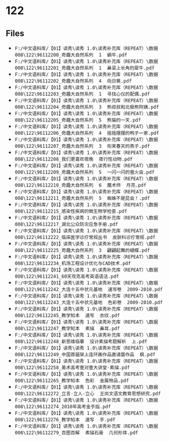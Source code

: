 # 122

## Files

- `F:/中文语料库/【01】读秀\读秀 1.0\读秀补充库（REPEAT）\数据008\122\96112200_奇趣大自然系列  1  蜗牛.pdf`
- `F:/中文语料库/【01】读秀\读秀 1.0\读秀补充库（REPEAT）\数据008\122\96112201_奇趣大自然系列  1  鼻梁上长角的犀牛.pdf`
- `F:/中文语料库/【01】读秀\读秀 1.0\读秀补充库（REPEAT）\数据008\122\96112202_奇趣大自然系列  4  向日葵.pdf`
- `F:/中文语料库/【01】读秀\读秀 1.0\读秀补充库（REPEAT）\数据008\122\96112203_奇趣大自然系列  1  寻找心仪的配偶.pdf`
- `F:/中文语料库/【01】读秀\读秀 1.0\读秀补充库（REPEAT）\数据008\122\96112204_奇趣大自然系列  3  熊叔叔和北极熊阿姨.pdf`
- `F:/中文语料库/【01】读秀\读秀 1.0\读秀补充库（REPEAT）\数据008\122\96112205_奇趣大自然系列  5  熊猫的一天.pdf`
- `F:/中文语料库/【01】读秀\读秀 1.0\读秀补充库（REPEAT）\数据008\122\96112206_奇趣大自然系列  4  摇摇摆摆的鸭子一家.pdf`
- `F:/中文语料库/【01】读秀\读秀 1.0\读秀补充库（REPEAT）\数据008\122\96112207_奇趣大自然系列  3  衔来春天的燕子.pdf`
- `F:/中文语料库/【01】读秀\读秀 1.0\读秀补充库（REPEAT）\数据008\122\96112208_我们更喜欢夜晚  夜行性动物.pdf`
- `F:/中文语料库/【01】读秀\读秀 1.0\读秀补充库（REPEAT）\数据008\122\96112209_奇趣大自然系列  5  一闪一闪的萤火虫.pdf`
- `F:/中文语料库/【01】读秀\读秀 1.0\读秀补充库（REPEAT）\数据008\122\96112210_奇趣大自然系列  6  魔术师  月亮.pdf`
- `F:/中文语料库/【01】读秀\读秀 1.0\读秀补充库（REPEAT）\数据008\122\96112211_奇趣大自然系列  5  蜘蛛不是昆虫！.pdf`
- `F:/中文语料库/【01】读秀\读秀 1.0\读秀补充库（REPEAT）\数据008\122\96112215_感染性疾病的微生物学检查.pdf`
- `F:/中文语料库/【01】读秀\读秀 1.0\读秀补充库（REPEAT）\数据008\122\96112217_湖北公众防灾应急手册.pdf`
- `F:/中文语料库/【01】读秀\读秀 1.0\读秀补充库（REPEAT）\数据008\122\96112222_临床医学诊疗常规丛书  皮肤科诊疗常规.pdf`
- `F:/中文语料库/【01】读秀\读秀 1.0\读秀补充库（REPEAT）\数据008\122\96112225_奇趣大自然系列  3  翩翩起舞的蝴蝶.pdf`
- `F:/中文语料库/【01】读秀\读秀 1.0\读秀补充库（REPEAT）\数据008\122\96112234_机场工程设计优化与CAD技术.pdf`
- `F:/中文语料库/【01】读秀\读秀 1.0\读秀补充库（REPEAT）\数据008\122\96112241_60天攻克高考英语语法.pdf`
- `F:/中文语料库/【01】读秀\读秀 1.0\读秀补充库（REPEAT）\数据008\122\96112242_大连十五中状元基地  速写卷  2009-2010.pdf`
- `F:/中文语料库/【01】读秀\读秀 1.0\读秀补充库（REPEAT）\数据008\122\96112243_大连十五中状元基地  色彩卷  2009-2010.pdf`
- `F:/中文语料库/【01】读秀\读秀 1.0\读秀补充库（REPEAT）\数据008\122\96112245_教学知本  速写  衣纹.pdf`
- `F:/中文语料库/【01】读秀\读秀 1.0\读秀补充库（REPEAT）\数据008\122\96112247_教学知本  素描  鼻耳.pdf`
- `F:/中文语料库/【01】读秀\读秀 1.0\读秀补充库（REPEAT）\数据008\122\96112248_新思维临摹  设计素描考题解析  上.pdf`
- `F:/中文语料库/【01】读秀\读秀 1.0\读秀补充库（REPEAT）\数据008\122\96112249_中国首届架上连环画作品邀请展作品  枫.pdf`
- `F:/中文语料库/【01】读秀\读秀 1.0\读秀补充库（REPEAT）\数据008\122\96112258_美术高考壹对壹大讲堂·素描.pdf`
- `F:/中文语料库/【01】读秀\读秀 1.0\读秀补充库（REPEAT）\数据008\122\96112265_教学知本  色彩  金属物品.pdf`
- `F:/中文语料库/【01】读秀\读秀 1.0\读秀补充库（REPEAT）\数据008\122\96112272_立言·立人·立心  王尚文语文教育思想研究.pdf`
- `F:/中文语料库/【01】读秀\读秀 1.0\读秀补充库（REPEAT）\数据008\122\96112274_2010年高考金手指.pdf`
- `F:/中文语料库/【01】读秀\读秀 1.0\读秀补充库（REPEAT）\数据008\122\96112276_教学知本  速写  手.pdf`
- `F:/中文语料库/【01】读秀\读秀 1.0\读秀补充库（REPEAT）\数据008\122\96112279_百图百解  素描石膏  几何形体.pdf`
